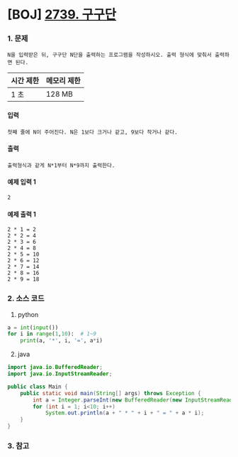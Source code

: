 # [BOJ] [2739. 구구단](https://www.acmicpc.net/problem/2739)

### 1. 문제

``` N을 입력받은 뒤, 구구단 N단을 출력하는 프로그램을 작성하시오. 출력 형식에 맞춰서 출력하면 된다. ```

| 시간 제한 | 메모리 제한 |
|:------|:-------| 
| 1 초   | 128 MB |


#### 입력

``` 첫째 줄에 N이 주어진다. N은 1보다 크거나 같고, 9보다 작거나 같다. ```

#### 출력

``` 출력형식과 같게 N*1부터 N*9까지 출력한다. ```


#### 예제 입력 1

```
2
```

#### 예제 출력 1

```
2 * 1 = 2
2 * 2 = 4
2 * 3 = 6
2 * 4 = 8
2 * 5 = 10
2 * 6 = 12
2 * 7 = 14
2 * 8 = 16
2 * 9 = 18
```


### 2. 소스 코드

1. python

```python
a = int(input())
for i in range(1,10):  # 1~9
    print(a, '*', i, '=', a*i)
```

2. java

```java
import java.io.BufferedReader;
import java.io.InputStreamReader;

public class Main {
    public static void main(String[] args) throws Exception {
        int a = Integer.parseInt(new BufferedReader(new InputStreamReader(System.in)).readLine());
        for (int i = 1; i<10; i++)
            System.out.println(a + " * " + i + " = " + a * i);
    }
}
```


### 3. 참고

```

```



